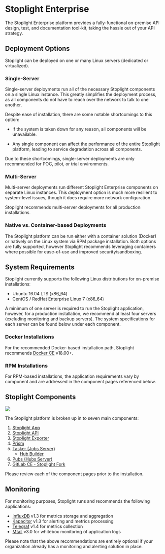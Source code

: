 # Stoplight Enterprise

The Stoplight Enterprise platform provides a fully-functional on-premise API
design, test, and documentation tool-kit, taking the hassle out of your API
strategy.

## Deployment Options

Stoplight can be deployed on one or many Linux servers (dedicated or
virtualized).

### Single-Server

Single-server deployments run all of the necessary Stoplight components on a
single Linux instance. This greatly simplifies the deployment process, as all
components do not have to reach over the network to talk to one another.

Despite ease of installation, there are some notable shortcomings to this
option:

* If the system is taken down for any reason, all components will be
  unavailable.

* Any single component can affect the performance of the entire Stoplight
  platform, leading to service degradation across all components.

Due to these shortcomings, single-server deployments are only recommended for
POC, pilot, or trial environments.

### Multi-Server

Multi-server deployments run different Stoplight Enterprise components on
separate Linux instances. This deployment option is much more resilient to
system-level issues, though it does require more network configuration.

Stoplight recommends multi-server deployments for all production installations.

### Native vs. Container-based Deployments

The Stoplight platform can be run either with a container solution (Docker) or
natively on the Linux system via RPM package installation. Both options are
fully supported, however Stoplight recommends leveraging containers where
possible for ease-of-use and improved security/sandboxing.

## System Requirements

Stoplight currently supports the following Linux distributions for on-premise installations:

* Ubuntu 16.04 LTS (x86_64)
* CentOS / RedHat Enterprise Linux 7 (x86_64)

A minimum of one server is required to run the Stoplight application, however,
for a production installation, we recommend at least four servers (excluding
monitoring and backup servers). The system specifications for each server can be
found below under each component.

### Docker Installations

For the recommended Docker-based installation path, Stoplight recommends [Docker
CE](https://www.docker.com/) v18.00+.

### RPM Installations

For RPM-based installations, the application requirements vary by component and
are addressed in the component pages referenced below.

## Stoplight Components

![](https://s3.amazonaws.com/user-content.stoplight.io/1564/1520952929100)

The Stoplight platform is broken up in to seven main components:

1.  [Stoplight App](/enterprise/components/app)
2.  [Stoplight API](/enterprise/components/api)
3.  [Stoplight Exporter](/enterprise/components/exporter)
4.  [Prism](/enterprise/components/prism)
5.  [Tasker (Jobs Server)](/enterprise/components/tasker)
    * [Hub Builder](/enterprise/components/hub-builder)
6.  [Pubs (Hubs Server)](/enterprise/components/pubs)
7.  [GitLab CE - Stoplight Fork](/enterprise/components/gitlab)

Please review each of the component pages prior to the installation.

## Monitoring

For monitoring purposes, Stoplight runs and recommends the following
applications:

* [InfluxDB](https://www.influxdata.com/time-series-platform/influxdb/) v1.3
  for metrics storage and aggregation
* [Kapacitor](https://www.influxdata.com/time-series-platform/kapacitor/) v1.3
  for alerting and metrics processing
* [Telegraf](https://www.influxdata.com/time-series-platform/telegraf/) v1.4
  for metrics collection
* [Mtail](https://github.com/google/mtail) v3.0 for whitebox monitoring of
  application logs

Please note that the above recommendations are entirely optional if your
organization already has a monitoring and alerting solution in place.
